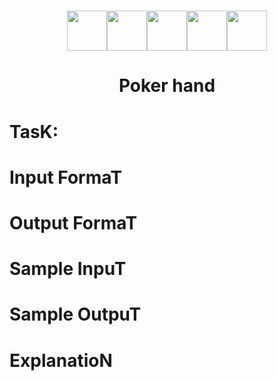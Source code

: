 
<h1 align="center"><img src="https://github.com/ntkhang03/poker-cards/blob/main/cards/10_of_clubs.png" height="64"/><img src="https://github.com/ntkhang03/poker-cards/blob/main/cards/jack_of_clubs.png" height="64"/><img src="https://github.com/ntkhang03/poker-cards/blob/main/cards/queen_of_diamonds.png" height="64"/><img src="https://github.com/ntkhang03/poker-cards/blob/main/cards/king_of_hearts.png" height="64"/><img src="https://github.com/ntkhang03/poker-cards/blob/main/cards/ace_of_spades.png" height="64"/></h1>
<h1 align = "center"> Poker hand </h1>


<h1 align = "left"> TasK: </h1>

<h1> Input FormaT </h1>

<h1> Output FormaT</h1>

<h1> Sample InpuT</h1>
<b>      </b>
<h1>Sample OutpuT</h1>

<h1>ExplanatioN</h1>
